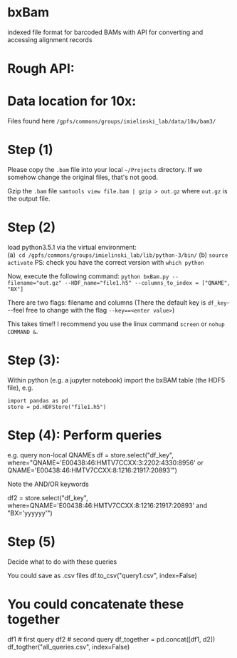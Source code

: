 # bxBam
indexed file format for barcoded BAMs with API for converting and accessing alignment records

# Rough API: 
 
# Data location for 10x:
Files found here `/gpfs/commons/groups/imielinski_lab/data/10x/bam3/`

# Step (1)
Please copy the `.bam` file into your local `~/Projects` directory. If we somehow change the original files, that's not good. 

Gzip the `.bam` file
`samtools view file.bam | gzip > out.gz`
where `out.gz` is the output file. 

# Step (2)
load python3.5.1 via the virtual environment:  
    (a)` cd /gpfs/commons/groups/imielinski_lab/lib/python-3/bin/`
    (b) `source activate`
    PS: check you have the correct version with `which python`

Now, execute the following command: 
    `python bxBam.py --filename="out.gz" --HDF_name="file1.h5" --columns_to_index = ["QNAME", "BX"]`

There are two flags: filename and columns (There the default key is `df_key`---feel free to change with the flag `--key==<enter value>`)

This takes time!! I recommend you use the linux command `screen` or `nohup COMMAND &`.


# Step (3):
Within python (e.g. a jupyter notebook) import the bxBAM table (the HDF5 file), e.g. 

    import pandas as pd
    store = pd.HDFStore("file1.h5") 
  
# Step (4): Perform queries

e.g. query non-local QNAMEs
    df = store.select("df_key", 
       where="QNAME='E00438:46:HMTV7CCXX:3:2202:4330:8956' or QNAME='E00438:46:HMTV7CCXX:8:1216:21917:20893'")

Note the AND/OR keywords

   df2 = store.select("df_key", 
      where=QNAME='E00438:46:HMTV7CCXX:8:1216:21917:20893' and "BX='yyyyyy'")
      
# Step (5)
Decide what to do with these queries 

You could save as .csv files
   df.to_csv("query1.csv", index=False)

# You could concatenate these together
   df1  # first query
   df2  # second query
   df_together = pd.concat([df1, d2])
   df_togther("all_queries.csv", index=False)


